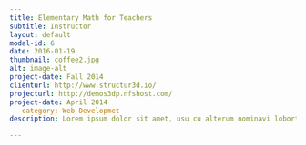 ```yaml
---
title: Elementary Math for Teachers
subtitle: Instructor
layout: default
modal-id: 6
date: 2016-01-19
thumbnail: coffee2.jpg
alt: image-alt
project-date: Fall 2014
clienturl: http://www.structur3d.io/
projecturl: http://demos3dp.nfshost.com/
project-date: April 2014
---category: Web Developmet
description: Lorem ipsum dolor sit amet, usu cu alterum nominavi lobortis. At duo novum diceret. Tantas apeirian vix et, usu sanctus postulant inciderint ut, populo diceret necessitatibus in vim. Cu eum dicam feugiat noluisse.

---
```

